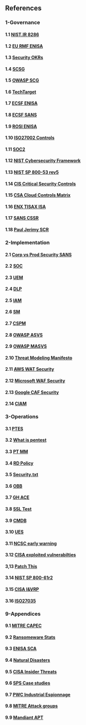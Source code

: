 ## References

### 1-Governance

#### 1.1 [NIST.IR 8286](https://doi.org/10.6028/NIST.IR.8286)
#### 1.2 [EU RMF ENISA](https://www.enisa.europa.eu/publications/interoperable-eu-risk-management-framework)
#### 1.3 [Security OKRs](https://alsmola.medium.com/building-effective-security-okrs-94f249230a39)
#### 1.4 [SCSG](https://securitychampionsuccessguide.org/)
#### 1.5 [OWASP SCG](https://owasp.org/www-project-security-champions-guidebook/)
#### 1.6 [TechTarget](https://www.techtarget.com/searchsecurity/tip/15-benefits-of-outsourcing-your-cybersecurity-operations)
#### 1.7 [ECSF ENISA](https://www.enisa.europa.eu/topics/education/european-cybersecurity-skills-framework)
#### 1.8 [ECSF SANS](https://www.sans.org/ecsf-framework/)
#### 1.9 [ROSI ENISA](https://www.enisa.europa.eu/publications/introduction-to-return-on-security-investment)
#### 1.10 [ISO27002 Controls](https://www.iso27001security.com/html/27002.html)
#### 1.11 [SOC2](https://www.itgovernance.eu/nl-nl/soc-audits-and-reporting-nl)
#### 1.12 [NIST Cybersecurity Framework](https://www.nist.gov/cyberframework)
#### 1.13 [NIST SP 800-53 rev5](https://csrc.nist.gov/pubs/sp/800/53/r5/upd1/final)
#### 1.14 [CIS Critical Security Controls](https://www.cisecurity.org/controls)
#### 1.15 [CSA Cloud Controls Matrix](https://cloudsecurityalliance.org/research/cloud-controls-matrix/)
#### 1.16 [ENX TISAX ISA](https://portal.enx.com/en-US/news/ISA-Version-6-Now-Available/)
#### 1.17 [SANS CSSR](https://www.sans.org/cyber-security-skills-roadmap)
#### 1.18 [Paul Jerimy SCR](https://pauljerimy.com/security-certification-roadmap/)

### 2-Implementation

#### 2.1 [Corp vs Prod Security SANS](https://www.sans.org/white-papers/34237/)
#### 2.2 [SOC](https://www.isaca.org/resources/isaca-journal/issues/2021/volume-5/the-evolution-of-security-operations-and-strategies-for-building-an-effective-soc)
#### 2.3 [UEM](https://www.gartner.com/reviews/market/unified-endpoint-management-tools)
#### 2.4 [DLP](https://reciprocity.com/blog/best-practices-for-data-loss-prevention)
#### 2.5 [IAM](https://www.cyberark.com/what-is/iam/)
#### 2.6 [SM](https://www.g2.com/categories/secrets-management-tools)
#### 2.7 [CSPM](https://www.aquasec.com/cloud-native-academy/cspm/cloud-security-solutions-cwpp-cspm-casb-and-more/#CSPM)
#### 2.8 [OWASP ASVS](https://owasp.org/www-project-application-security-verification-standard/)
#### 2.9 [OWASP MASVS](https://mas.owasp.org/MASVS/)
#### 2.10 [Threat Modeling Manifesto](https://www.threatmodelingmanifesto.org/)
#### 2.11 [AWS WAT Security](https://docs.aws.amazon.com/wellarchitected/latest/security-pillar)
#### 2.12 [Microsoft WAF Security](https://learn.microsoft.com/en-us/azure/architecture/framework/security/)
#### 2.13 [Google CAF Security](https://cloud.google.com/architecture/framework/security)
#### 2.14 [CIAM](https://www.cyberark.com/what-is/ciam/)

### 3-Operations

#### 3.1 [PTES](http://www.pentest-standard.org/index.php/PTES_Technical_Guidelines)
#### 3.2 [What is pentest](https://www.synopsys.com/glossary/what-is-penetration-testing.html)
#### 3.3 [PT MM](https://github.com/5bhuv4n35h/pentestmindmap)
#### 3.4 [RD Policy](https://responsibledisclosure.nl/en)
#### 3.5 [Security.txt](https://securitytxt.org)
#### 3.6 [OBB](https://www.openbugbounty.org)
#### 3.7 [GH ACE](https://github.com/dastergon/awesome-chaos-engineering)
#### 3.8 [SSL Test](https://www.ssllabs.com/ssltest/)
#### 3.9 [CMDB](https://www.atlassian.com/itsm/it-asset-management/cmdb)
#### 3.10 [UES](https://expertinsights.com/insights/what-is-unified-endpoint-security/)
#### 3.11 [NCSC early warning](https://www.earlywarning.service.ncsc.gov.uk/)
#### 3.12 [CISA exploited vulnerabilties](https://public.govdelivery.com/accounts/USDHSCISA/subscriber/new)
#### 3,13 [Patch This](https://patchthis.app/)
#### 3.14 [NIST SP 800-61r2](https://csrc.nist.gov/publications/detail/sp/800-61/rev-2/final)
#### 3.15 [CISA I&VRP](https://www.cisa.gov/sites/default/files/publications/Federal_Government_Cybersecurity_Incident_and_Vulnerability_Response_Playbooks_508C.pdf)
#### 3.16 [ISO27035](https://www.iso27001security.com/html/27035.html)

### 9-Appendices

#### 9.1 [MITRE CAPEC](https://capec.mitre.org/data/definitions/3000.html)
#### 9.2 [Ransomeware Stats](https://www.statista.com/statistics/204457/businesses-ransomware-attack-rate/)
#### 9.3 [ENISA SCA](https://www.enisa.europa.eu/publications/threat-landscape-for-supply-chain-attacks)
#### 9.4 [Natural Disasters](https://ourworldindata.org/natural-disasters)
#### 9.5 [CISA Insider Threats](https://www.cisa.gov/topics/physical-security/insider-threat-mitigation)
#### 9.6 [SPS Case studies](https://www.signpostsix.com/insights/case-studies/)
#### 9.7 [PWC Industrial Espionnage](https://www.pwc.com/it/it/publications/docs/study-on-the-scale-and-Impact.pdf)
#### 9.8 [MITRE Attack groups](https://attack.mitre.org/groups/)
#### 9.9 [Mandiant APT](https://www.mandiant.com/resources/insights/apt-groups)


